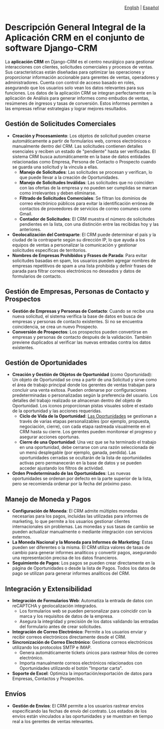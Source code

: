 <p align="right">
<a href="https://github.com/DjangoCRM/django-crm/blob/main/docs/crm_app_features.md">English</a> |
<a href="https://github.com/DjangoCRM/django-crm/blob/main/docs/crm_app_features.md-spanish.md">Español</a>
</p>

# Descripción General Integral de la Aplicación CRM en el conjunto de software Django-CRM

La **aplicación CRM** en Django-CRM es el centro neurálgico para gestionar interacciones con clientes, solicitudes comerciales y procesos de ventas. Sus características están diseñadas para optimizar las operaciones y proporcionar información accionable para gerentes de ventas, operadores y administradores. Cuenta con control de acceso basado en roles, asegurando que los usuarios solo vean los datos relevantes para sus funciones. Los datos de la aplicación CRM se integran perfectamente en la aplicación de Análisis para generar informes como embudos de ventas, resúmenes de ingresos y tasas de conversión. Estos informes permiten a las empresas refinar estrategias y lograr mejores resultados.

## Gestión de Solicitudes Comerciales

- **Creación y Procesamiento**: Los objetos de solicitud pueden crearse automáticamente a partir de formularios web, correos electrónicos o manualmente dentro del CRM. Las solicitudes contienen detalles esenciales y reciben un estado de "pendiente" hasta ser verificadas. El sistema CRM busca automáticamente en la base de datos entidades relacionadas como Empresa, Persona de Contacto o Prospecto cuando se guarda una solicitud y la vincula a ellas.
  - **Manejo de Solicitudes**: Las solicitudes se procesan y verifican, lo que puede llevar a la creación de Oportunidades.
  - **Manejo de Solicitudes Inválidas**: Las solicitudes que no coinciden con las ofertas de la empresa y no pueden ser cumplidas se marcan como irrelevantes y deben eliminarse.
  - **Filtrado de Solicitudes Comerciales**: Se filtran los dominios de correo electrónico públicos para evitar la identificación errónea de contactos de proveedores de servicios de correo comunes como Gmail.
  - **Contador de Solicitudes**: El CRM muestra el número de solicitudes pendientes en la lista, con una distinción entre las recibidas hoy y las anteriores.
- **Geolocalización del Contraparte**: El CRM puede determinar el país y la ciudad de la contraparte según su dirección IP, lo que ayuda a los equipos de ventas a personalizar la comunicación y gestionar solicitudes específicas de territorios.
- **Nombres de Empresas Prohibidos y Frases de Parada**: Para evitar solicitudes basadas en spam, los usuarios pueden agregar nombres de empresas repetitivos de spam a una lista prohibida y definir frases de parada para filtrar correos electrónicos no deseados y datos de formularios de contacto.

## Gestión de Empresas, Personas de Contacto y Prospectos

- **Gestión de Empresas y Personas de Contacto**: Cuando se recibe una nueva solicitud, el sistema verifica la base de datos en busca de empresas y personas de contacto existentes. Si no se encuentra coincidencia, se crea un nuevo Prospecto.
- **Conversión de Prospectos**: Los prospectos pueden convertirse en empresas y personas de contacto después de la validación. También previene duplicados al verificar las nuevas entradas contra los datos existentes.

## Gestión de Oportunidades

- **Creación y Gestión de Objetos de Oportunidad** (como Oportunidad):
  Un objeto de Oportunidad se crea a partir de una Solicitud y sirve como el área de trabajo principal donde los gerentes de ventas trabajan para concluir una venta exitosa. Pueden ordenarse por configuraciones predeterminadas o personalizadas según la preferencia del usuario. Los detalles del trabajo realizado se almacenan dentro del objeto de Oportunidad. Los íconos proporcionan pistas visuales sobre el estado de la oportunidad y las acciones requeridas.
  - **Ciclo de Vida de la Oportunidad**: [Las Oportunidades](https://github.com/DjangoCRM/django-crm/raw/main/docs/pics/deals_screenshot.png) se gestionan a través de varias etapas personalizables (por ejemplo, propuesta, negociación, cierre), con cada etapa rastreada visualmente en el CRM hasta su cierre. Los gerentes pueden monitorear el progreso y asegurar acciones oportunas.
  - **Cierre de una Oportunidad**: Una vez que se ha terminado el trabajo en una oportunidad, debe cerrarse con una razón seleccionada de un menú desplegable (por ejemplo, ganada, perdida). Las oportunidades cerradas se ocultarán de la lista de oportunidades activas pero permanecerán en la base de datos y se pueden acceder ajustando los filtros de actividad.
- **Orden Predeterminado de las Oportunidades**: Las nuevas oportunidades se ordenan por defecto en la parte superior de la lista, pero se recomienda ordenar por la fecha del próximo paso.

## Manejo de Moneda y Pagos

- **Configuración de Moneda**: El CRM admite múltiples monedas necesarias para los pagos, incluidas las utilizadas para informes de marketing, lo que permite a los usuarios gestionar clientes internacionales sin problemas. Las monedas y sus tasas de cambio se pueden actualizar manualmente o mediante integración con servicios externos.
- **La Moneda Nacional y la Moneda para Informes de Marketing**: Estas pueden ser diferentes o la misma. El CRM utiliza valores de tasas de cambio para generar informes analíticos y convertir pagos, asegurando una representación precisa de los datos financieros.
- **Seguimiento de Pagos**: Los pagos se pueden crear directamente en la página de Oportunidades o desde la lista de Pagos. Todos los datos de pago se utilizan para generar informes analíticos del CRM.

## Integración y Extensibilidad

- **Integración de Formularios Web**: Automatiza la entrada de datos con reCAPTCHA y geolocalización integrados.
  - Los formularios web se pueden personalizar para coincidir con la marca y los requisitos de datos de la empresa.
  - Asegura la integridad y precisión de los datos validando las entradas del formulario antes de crear solicitudes.
- **Integración de Correo Electrónico**: Permite a los usuarios enviar y recibir correos electrónicos directamente desde el CRM.
- **Sincronización de Correo Electrónico**: Gestiona correos electrónicos utilizando los protocolos SMTP e IMAP.
  - Genera automáticamente tickets únicos para rastrear hilos de correo electrónico.
  - Importa manualmente correos electrónicos relacionados con Oportunidades utilizando el botón "Importar carta".
- **Soporte de Excel**: Optimiza la importación/exportación de datos para Empresas, Contactos y Prospectos.

## Envíos

- **Gestión de Envíos**: El CRM permite a los usuarios rastrear envíos especificando las fechas de envío del contrato. Los estados de los envíos están vinculados a las oportunidades y se muestran en tiempo real a los gerentes de ventas relevantes.